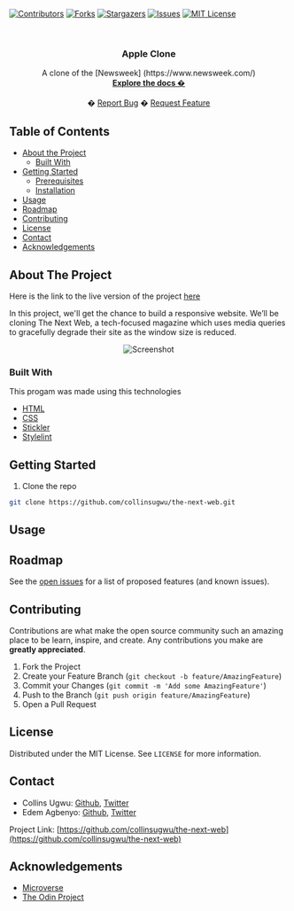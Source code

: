 
<!-- PROJECT SHIELDS -->
<!--
*** I'm using markdown "reference style" links for readability.
*** Reference links are enclosed in brackets [ ] instead of parentheses ( ).
*** See the bottom of this document for the declaration of the reference variables
*** for contributors-url, forks-url, etc. This is an optional, concise syntax you may use.
*** https://www.markdownguide.org/basic-syntax/#reference-style-links
-->
[![Contributors][contributors-shield]][contributors-url]
[![Forks][forks-shield]][forks-url]
[![Stargazers][stars-shield]][stars-url]
[![Issues][issues-shield]][issues-url]
[![MIT License][license-shield]][license-url]



<!-- PROJECT LOGO -->
<br />
  <h3 align="center">Apple Clone</h3>

  <p align="center">
    A clone of the [Newsweek] (https://www.newsweek.com/)  
    <br />
    <a href="https://github.com/collinsugwu/the-next-web/blob/master/README.md"><strong>Explore the docs �</strong></a>
    <br />
    <br />
        �
    <a href="https://github.com/collinsugwu/the-next-web/issues">Report Bug</a>
    �
    <a href="https://github.com/collinsugwu/the-next-web/issues">Request Feature</a>
  </p>
</p>



<!-- TABLE OF CONTENTS -->
## Table of Contents

* [About the Project](#about-the-project)
  * [Built With](#built-with)
* [Getting Started](#getting-started)
  * [Prerequisites](#prerequisites)
  * [Installation](#installation)
* [Usage](#usage)
* [Roadmap](#roadmap)
* [Contributing](#contributing)
* [License](#license)
* [Contact](#contact)
* [Acknowledgements](#acknowledgements)



<!-- ABOUT THE PROJECT -->
## About The Project
Here is the link to the live version of the project [here](https://raw.githack.com/collinsugwu/the-next-web/feature/index.html)

In this project, we'll get the chance to build a responsive website. We’ll be cloning The Next Web, a tech-focused magazine which uses media queries to gracefully degrade their site as the window size is reduced.

<!-- [![Product Name Screen Shot][product-screenshot]](https://example.com) -->
<p align="center">
    <img src="resources/img/newsweek.PNG" alt="Screenshot">
</p>

### Built With
This progam was made using this technologies
* [HTML](https://www.ruby-lang.org/en/)
* [CSS](https://github.com/rubocop-hq/rubocop)
* [Stickler](https://stickler-ci.com/)
* [Stylelint](https://stylelint.io/)


<!-- GETTING STARTED -->
## Getting Started

<!-- 1. Get a free API Key at [https://example.com](https://example.com) -->
1. Clone the repo
```sh
git clone https://github.com/collinsugwu/the-next-web.git
```
<!-- 3. Install NPM packages
```sh
npm install
``` -->
<!-- 4. Enter your API in `config.js`
```JS
const API_KEY = 'ENTER YOUR API';
``` -->


<!-- USAGE EXAMPLES -->
## Usage


<!-- ROADMAP -->
## Roadmap

See the [open issues](https://github.com/collinsugwu/the-next-web/issues) for a list of proposed features (and known issues).


<!-- CONTRIBUTING -->
## Contributing

Contributions are what make the open source community such an amazing place to be learn, inspire, and create. Any contributions you make are **greatly appreciated**.

1. Fork the Project
2. Create your Feature Branch (`git checkout -b feature/AmazingFeature`)
3. Commit your Changes (`git commit -m 'Add some AmazingFeature'`)
4. Push to the Branch (`git push origin feature/AmazingFeature`)
5. Open a Pull Request



<!-- LICENSE -->
## License

Distributed under the MIT License. See `LICENSE` for more information.


<!-- CONTACT -->
## Contact


* Collins Ugwu: [Github](https://github.com/collinsugwu), [Twitter](https://twitter.com/collinsugwu_me)
* Edem Agbenyo: [Github](https://github.com/collinsugwu), [Twitter](https://twitter.com/collinsugwu_me)


Project Link: [https://github.com/collinsugwu/the-next-web](https://github.com/collinsugwu/the-next-web)

<!-- ACKNOWLEDGEMENTS -->
## Acknowledgements
* [Microverse](https://www.microverse.org/)
* [The Odin Project](https://www.theodinproject.com/)




<!-- MARKDOWN LINKS & IMAGES -->
<!-- https://www.markdownguide.org/basic-syntax/#reference-style-links -->
[contributors-shield]: https://img.shields.io/github/contributors/othneildrew/Best-README-Template.svg?style=flat-square
[contributors-url]: https://github.com/collinsugwu/the-next-web/graphs/contributors
[forks-shield]: https://img.shields.io/github/forks/collinsugwu/the-next-web
[forks-url]: https://github.com/collinsugwu/the-next-web/network/members
[stars-shield]: https://img.shields.io/github/stars/collinsugwu/the-next-web
[stars-url]: https://github.com/collinsugwu/collinsugwu/the-next-web/stargazers
[issues-shield]: https://img.shields.io/github/issues/collinsugwu/the-next-web
[issues-url]: https://github.com/collinsugwu/the-next-web/issues
[license-shield]: https://img.shields.io/github/license/collinsugwu/the-next-web
[license-url]: https://github.com/collinsugwu/the-next-web/blob/master/LICENSE.txt

